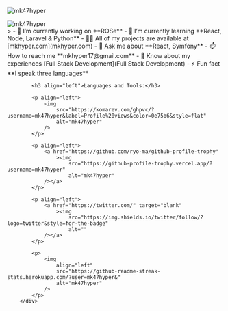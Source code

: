 <div>
			<p>
				&nbsp;<img
					align="left"
					src="https://github-readme-stats.vercel.app/api?username=mk47hyper&show_icons=true&locale=en"
					alt="mk47hyper"
				/>
			</p>
			<p>
				<img
					align="left"
					src="https://github-readme-stats.vercel.app/api/top-langs?username=mk47hyper&show_icons=true&locale=en&layout=compact"
					alt="mk47hyper"
				/>
			</p>
			<br />> - 🔭 I’m currently working on **ROSe** - 🌱 I’m currently learning
			**React, Node, Laravel & Python** - 👨‍💻 All of my projects are available at
			[mkhyper.com](mkhyper.com) - 💬 Ask me about **React, Symfony** - 📫 How
			to reach me **mkhyper17@gmail.com** - 📄 Know about my experiences [Full
			Stack Development](Full Stack Development) - ⚡ Fun fact **I speak three
			languages**

			<h3 align="left">Languages and Tools:</h3>

			<p align="left">
				<img
					src="https://komarev.com/ghpvc/?username=mk47hyper&label=Profile%20views&color=0e75b6&style=flat"
					alt="mk47hyper"
				/>
			</p>

			<p align="left">
				<a href="https://github.com/ryo-ma/github-profile-trophy"
					><img
						src="https://github-profile-trophy.vercel.app/?username=mk47hyper"
						alt="mk47hyper"
				/></a>
			</p>

			<p align="left">
				<a href="https://twitter.com/" target="blank"
					><img
						src="https://img.shields.io/twitter/follow/?logo=twitter&style=for-the-badge"
						alt=""
				/></a>
			</p>

			<p>
				<img
					align="left"
					src="https://github-readme-streak-stats.herokuapp.com/?user=mk47hyper&"
					alt="mk47hyper"
				/>
			</p>
		</div>
